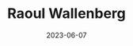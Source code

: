 ---
title: "Raoul Wallenberg"
cc-type: person
born-on: 1912-08-04
date: 2023-06-07
died-on: 1947-07-17
hashtag: raoul-wallenberg
tags:
  - Swedish
  - humanitarian
  - dead at the moment
---
